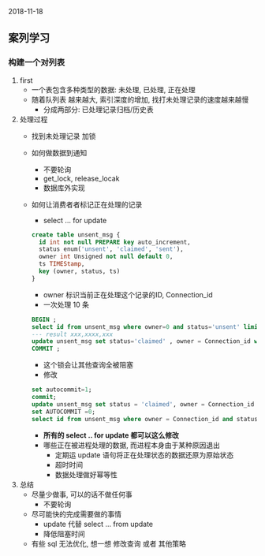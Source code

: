 2018-11-18

## 案列学习


### 构建一个对列表
1. first
    - 一个表包含多种类型的数据: 未处理, 已处理, 正在处理
    - 随着队列表 越来越大, 索引深度的增加, 找打未处理记录的速度越来越慢
        - 分成两部分: 已处理记录归档/历史表
2. 处理过程
    - 找到未处理记录 加锁
    - 如何做数据到通知
        - 不要轮询
        - get_lock, release_locak
        - 数据库外实现
    - 如何让消费者者标记正在处理的记录

        - select ... for update
        ```sql
        create table unsent_msg {
          id int not null PREPARE key auto_increment,
          status enum('unsent', 'claimed', 'sent'),
          owner int Unsigned not null default 0,
          ts TIMEStamp,
          key (owner, status, ts)
        }
        ```
        - owner 标识当前正在处理这个记录的ID, Connection_id
        - 一次处理 10 条
        ```sql
        BEGIN ;
        select id from unsent_msg where owner=0 and status='unsent' limit 10 from update;
        --- result xxx,xxxx,xxx
        update unsent_msg set status='claimed' , owner = Connection_id where id in (xxx,xxxx,xxx); 
        COMMIT ;
        ```
        - 这个锁会让其他查询全被阻塞
        - 修改
        ```sql
        set autocommit=1;
        commit;
        update unsent_msg set status = 'claimed', owner = Connection_id where owner = 0 and status = 'unsent' limit 10;
        set AUTOCOMMIT =0;
        select id from unsent_msg where owner = Connection_id and status = 'claimed'
        ```
        - **所有的 select .. for update 都可以这么修改**
        - 哪些正在被进程处理的数据, 而进程本身由于某种原因退出
            - 定期运 update 语句将正在处理状态的数据还原为原始状态
            - 超时时间
            - 数据处理做好幂等性
3. 总结
    - 尽量少做事, 可以的话不做任何事
        - 不要轮询
    - 尽可能快的完成需要做的事情
        - update 代替 select ... from update
        - 降低阻塞时间
    - 有些 sql 无法优化, 想一想 修改查询 或者 其他策略

